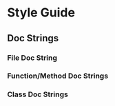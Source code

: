 # Style Guide

## Doc Strings
### File Doc String

### Function/Method Doc Strings

### Class Doc Strings
